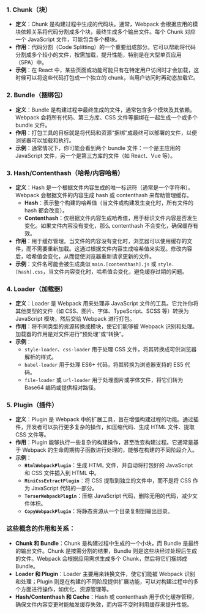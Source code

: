 
### 1. **Chunk（块）**

- **定义**：Chunk 是构建过程中生成的代码块。通常，Webpack 会根据应用的模块依赖关系将代码分割成多个块，最终生成多个输出文件。每个 Chunk 对应一个 JavaScript 文件，可能包含多个模块。
- **作用**：代码分割（Code Splitting）的一个重要组成部分。它可以帮助将代码分割成多个较小的文件，按需加载，提升性能，特别是在大型单页应用（SPA）中。
- **示例**：在 React 中，某些页面或功能可能只有在特定用户访问时才会加载，这时候可以将这些代码打包成一个独立的 chunk，当用户访问时再动态加载它。

### 2. **Bundle（捆绑包）**

- **定义**：Bundle 是构建过程中最终生成的文件，通常包含多个模块及其依赖。Webpack 会将所有代码、第三方库、CSS 文件等捆绑在一起生成一个或多个 bundle 文件。
- **作用**：打包工具的目标就是将代码和资源“捆绑”成最终可以部署的文件，以便浏览器可以加载和执行。
- **示例**：通常情况下，你可能会看到两个 bundle 文件：一个是主应用的 JavaScript 文件，另一个是第三方库的文件（如 React、Vue 等）。

### 3. **Hash/Contenthash（哈希/内容哈希）**

- **定义**：Hash 是一个根据文件内容生成的唯一标识符（通常是一个字符串）。Webpack 会根据文件的内容生成 hash 或 contenthash 来帮助管理缓存。
    - **Hash**：表示整个构建的哈希值（当文件或构建发生变化时，所有文件的 hash 都会改变）。
    - **Contenthash**：仅根据文件内容生成哈希值，用于标识文件内容是否发生变化。如果文件内容没有变化，那么 contenthash 不会变化，确保缓存有效。
- **作用**：用于缓存管理。当文件的内容没有变化时，浏览器可以使用缓存的文件，而不需要重新加载。这通过根据文件内容生成哈希值来实现。修改内容后，哈希值会变化，从而促使浏览器重新请求更新的文件。
- **示例**：文件名可能会被生成类似 `main.[contenthash].js` 或 `style.[hash].css`，当文件内容变化时，哈希值会变化，避免缓存过期的问题。

### 4. **Loader（加载器）**

- **定义**：Loader 是 Webpack 用来处理非 JavaScript 文件的工具。它允许你将其他类型的文件（如 CSS、图片、字体、TypeScript、SCSS 等）转换为 JavaScript 模块，然后交给 Webpack 进行打包。
- **作用**：将不同类型的资源转换成模块，使它们能够被 Webpack 识别和处理。加载器的作用是对文件进行“预处理”或“转换”。
- **示例**：
    - `style-loader`、`css-loader` 用于处理 CSS 文件，将其转换成可供浏览器解析的样式。
    - `babel-loader` 用于处理 ES6+ 代码，将其转换为浏览器支持的 ES5 代码。
    - `file-loader` 或 `url-loader` 用于处理图片或字体文件，将它们转为 Base64 编码或提供相对路径。

### 5. **Plugin（插件）**

- **定义**：Plugin 是 Webpack 中的扩展工具，旨在增强构建过程的功能。通过插件，开发者可以执行更多复杂的操作，如压缩代码、生成 HTML 文件、提取 CSS 文件等。
- **作用**：Plugin 能够执行一些复杂的构建操作，甚至改变构建过程。它通常是基于 Webpack 的生命周期钩子函数进行处理的，能够在构建的不同阶段介入。
- **示例**：
    - **`HtmlWebpackPlugin`**：生成 HTML 文件，并自动将打包好的 JavaScript 和 CSS 文件插入到 HTML 中。
    - **`MiniCssExtractPlugin`**：将 CSS 提取到独立的文件中，而不是将 CSS 作为 JavaScript 代码的一部分。
    - **`TerserWebpackPlugin`**：压缩 JavaScript 代码，删除无用的代码，减少文件体积。
    - **`CopyWebpackPlugin`**：将静态资源从一个目录复制到输出目录。

### 这些概念的作用和关系：

- **Chunk 和 Bundle**：Chunk 是构建过程中生成的一个小块，而 Bundle 是最终的输出文件。Chunk 是按需分割的结果，Bundle 则是这些块经过处理后生成的文件。Webpack 会根据应用需求生成多个 Chunk，然后将它们捆绑成 Bundle。
- **Loader 和 Plugin**：Loader 主要用来转换文件，使它们能被 Webpack 识别和处理；Plugin 则是在构建的不同阶段提供扩展功能，可以对构建过程中的多个方面进行操作，如优化、资源管理等。
- **Hash/Contenthash 和 Cache**：Hash 或 contenthash 用于优化缓存管理，确保文件内容变更时能触发缓存失效，而内容不变时利用缓存来提升性能。

